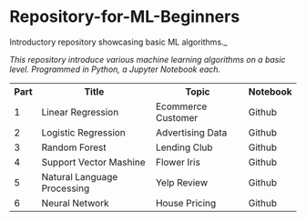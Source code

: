 # Repository-for-ML-Beginners
Introductory repository showcasing basic ML algorithms._

_This repository introduce various machine learning algorithms on a basic level. Programmed in Python, a Jupyter Notebook each._

 <table>
  <tr>
    <th>Part</th>
    <th>Title</th>
    <th>Topic</th>
    <th>Notebook</th>
  </tr>
  <tr>
    <td>1</td>
    <td>Linear Regression</td>
    <td>Ecommerce Customer</td>
    <td>Github</td>
  </tr>
  <tr>
    <td>2</td>
    <td>Logistic Regression</td>
    <td>Advertising Data</td>
    <td>Github</td>
  </tr>
   <tr>
    <td>3</td>
    <td>Random Forest</td>
    <td>Lending Club</td>
    <td>Github</td>
  </tr>
   <tr>
    <td>4</td>
    <td>Support Vector Mashine</td>
    <td>Flower Iris</td>
    <td>Github</td>
  </tr>
   <tr>
    <td>5</td>
    <td>Natural Language Processing</td>
    <td>Yelp Review</td>
    <td>Github</td>
  </tr>
   <tr>
    <td>6</td>
    <td>Neural Network</td>
    <td>House Pricing</td>
    <td>Github</td>
  </tr>
</table> 
